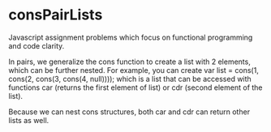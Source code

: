 # consPairLists

Javascript assignment problems which focus on functional programming and code clarity.

In pairs, we generalize the cons function to create a list with 2 elements, which can be further nested. For example, you can create 
var list = cons(1, cons(2, cons(3, cons(4, null)))); which is a list that can be accessed with functions car (returns the first element of list) 
or cdr (second element of the list). 

Because we can nest cons structures, both car and cdr can return other lists as well.


